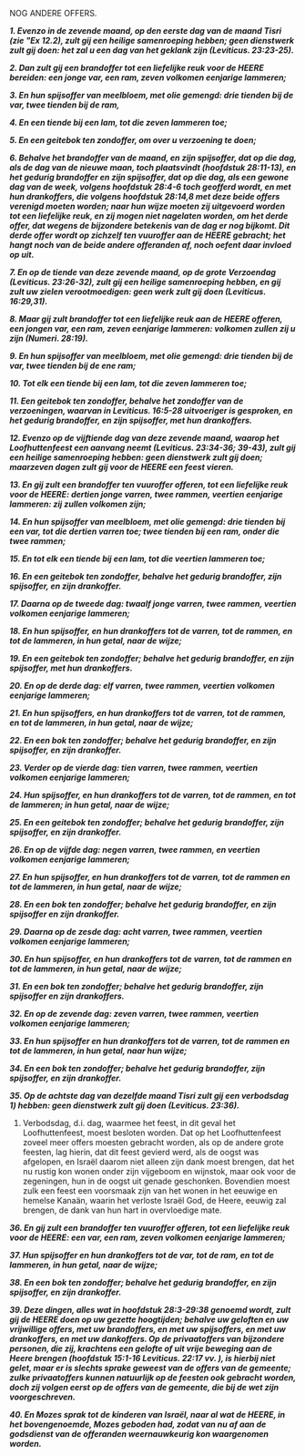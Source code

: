 NOG ANDERE OFFERS.

***1. Evenzo in de zevende maand, op den eerste dag van de maand Tisri (zie "Ex 12.2), zult gij een heilige samenroeping hebben; geen dienstwerk zult gij doen: het zal u een dag van het geklank zijn (Leviticus. 23:23-25).***

***2. Dan zult gij een brandoffer tot een liefelijke reuk voor de HEERE bereiden: een jonge var, een ram, zeven volkomen eenjarige lammeren;***

***3. En hun spijsoffer van meelbloem, met olie gemengd: drie tienden bij de var, twee tienden bij de ram,***

***4. En een tiende bij een lam, tot die zeven lammeren toe;***

***5. En een geitebok ten zondoffer, om over u verzoening te doen;***

***6. Behalve het brandoffer van de maand, en zijn spijsoffer, dat op die dag, als de dag van de nieuwe maan, toch plaatsvindt (hoofdstuk 28:11-13), en het gedurig brandoffer en zijn spijsoffer, dat op die dag, als een gewone dag van de week, volgens hoofdstuk 28:4-6 toch geofferd wordt, en met hun drankoffers, die volgens hoofdstuk 28:14,8 met deze beide offers verenigd moeten worden; naar hun wijze moeten zij uitgevoerd worden tot een liefelijke reuk, en zij mogen niet nagelaten worden, om het derde offer, dat wegens de bijzondere betekenis van de dag er nog bijkomt. Dit derde offer wordt op zichzelf ten vuuroffer aan de HEERE gebracht; het hangt noch van de beide andere offeranden af, noch oefent daar invloed op uit.***

***7. En op de tiende van deze zevende maand, op de grote Verzoendag (Leviticus. 23:26-32), zult gij een heilige samenroeping hebben, en gij zult uw zielen verootmoedigen: geen werk zult gij doen (Leviticus. 16:29,31).***

***8. Maar gij zult brandoffer tot een liefelijke reuk aan de HEERE offeren, een jongen var, een ram, zeven eenjarige lammeren: volkomen zullen zij u zijn (Numeri. 28:19).***

***9. En hun spijsoffer van meelbloem, met olie gemengd: drie tienden bij de var, twee tienden bij de ene ram;***

***10. Tot elk een tiende bij een lam, tot die zeven lammeren toe;***

***11. Een geitebok ten zondoffer, behalve het zondoffer van de verzoeningen, waarvan in Leviticus. 16:5-28 uitvoeriger is gesproken, en het gedurig brandoffer, en zijn spijsoffer, met hun drankoffers.***

***12. Evenzo op de vijftiende dag van deze zevende maand, waarop het Loofhuttenfeest een aanvang neemt (Leviticus. 23:34-36; 39-43), zult gij een heilige samenroeping hebben: geen dienstwerk zult gij doen; maarzeven dagen zult gij voor de HEERE een feest vieren.***

***13. En gij zult een brandoffer ten vuuroffer offeren, tot een liefelijke reuk voor de HEERE: dertien jonge varren, twee rammen, veertien eenjarige lammeren: zij zullen volkomen zijn;***

***14. En hun spijsoffer van meelbloem, met olie gemengd: drie tienden bij een var, tot die dertien varren toe; twee tienden bij een ram, onder die twee rammen;***

***15. En tot elk een tiende bij een lam, tot die veertien lammeren toe;***

***16. En een geitebok ten zondoffer, behalve het gedurig brandoffer, zijn spijsoffer, en zijn drankoffer.***

***17. Daarna op de tweede dag: twaalf jonge varren, twee rammen, veertien volkomen eenjarige lammeren;***

***18. En hun spijsoffer, en hun drankoffers tot de varren, tot de rammen, en tot de lammeren, in hun getal, naar de wijze;***

***19. En een geitebok ten zondoffer; behalve het gedurig brandoffer, en zijn spijsoffer, met hun drankoffers.***

***20. En op de derde dag: elf varren, twee rammen, veertien volkomen eenjarige lammeren;***

***21. En hun spijsoffers, en hun drankoffers tot de varren, tot de rammen, en tot de lammeren, in hun getal, naar de wijze;***

***22. En een bok ten zondoffer; behalve het gedurig brandoffer, en zijn spijsoffer, en zijn drankoffer.***

***23. Verder op de vierde dag: tien varren, twee rammen, veertien volkomen eenjarige lammeren;***

***24. Hun spijsoffer, en hun drankoffers tot de varren, tot de rammen, en tot de lammeren; in hun getal, naar de wijze;***

***25. En een geitebok ten zondoffer; behalve het gedurig brandoffer, zijn spijsoffer, en zijn drankoffer.***

***26. En op de vijfde dag: negen varren, twee rammen, en veertien volkomen eenjarige lammeren;***

***27. En hun spijsoffer, en hun drankoffers tot de varren, tot de rammen en tot de lammeren, in hun getal, naar de wijze;***

***28. En een bok ten zondoffer; behalve het gedurig brandoffer, en zijn spijsoffer en zijn drankoffer.***

***29. Daarna op de zesde dag: acht varren, twee rammen, veertien volkomen eenjarige lammeren;***

***30. En hun spijsoffer, en hun drankoffers tot de varren, tot de rammen en tot de lammeren, in hun getal, naar de wijze;***

***31. En een bok ten zondoffer; behalve het gedurig brandoffer, zijn spijsoffer en zijn drankoffers.***

***32. En op de zevende dag: zeven varren, twee rammen, veertien volkomen eenjarige lammeren;***

***33. En hun spijsoffer en hun drankoffers tot de varren, tot de rammen en tot de lammeren, in hun getal, naar hun wijze;***

***34. En een bok ten zondoffer; behalve het gedurig brandoffer, zijn spijsoffer, en zijn drankoffer.***

***35. Op de achtste dag van dezelfde maand Tisri zult gij een verbodsdag 1) hebben: geen dienstwerk zult gij doen (Leviticus. 23:36).***

1) Verbodsdag, d.i. dag, waarmee het feest, in dit geval het Loofhuttenfeest, moest besloten worden. Dat op het Loofhuttenfeest zoveel meer offers moesten gebracht worden, als op de andere grote feesten, lag hierin, dat dit feest gevierd werd, als de oogst was afgelopen, en Israël daarom niet alleen zijn dank moest brengen, dat het nu rustig kon wonen onder zijn vijgeboom en wijnstok, maar ook voor de zegeningen, hun in de oogst uit genade geschonken. Bovendien moest zulk een feest een voorsmaak zijn van het wonen in het eeuwige en hemelse Kanaän, waarin het verloste Israël God, de Heere, eeuwig zal brengen, de dank van hun hart in overvloedige mate.

***36. En gij zult een brandoffer ten vuuroffer offeren, tot een liefelijke reuk voor de HEERE: een var, een ram, zeven volkomen eenjarige lammeren;***

***37. Hun spijsoffer en hun drankoffers tot de var, tot de ram, en tot de lammeren, in hun getal, naar de wijze;***

***38. En een bok ten zondoffer; behalve het gedurig brandoffer, en zijn spijsoffer, en zijn drankoffer.***

***39. Deze dingen, alles wat in hoofdstuk 28:3-29:38 genoemd wordt, zult gij de HEERE doen op uw gezette hoogtijden; behalve uw geloften en uw vrijwillige offers, met uw brandoffers, en met uw spijsoffers, en met uw drankoffers, en met uw dankoffers. Op de privaatoffers van bijzondere personen, die zij, krachtens een gelofte of uit vrije beweging aan de Heere brengen (hoofdstuk 15:1-16 Leviticus. 22:17 vv. ), is hierbij niet gelet, maar er is slechts sprake geweest van de offers van de gemeente; zulke privaatoffers kunnen natuurlijk op de feesten ook gebracht worden, doch zij volgen eerst op de offers van de gemeente, die bij de wet zijn voorgeschreven.***

***40. En Mozes sprak tot de kinderen van Israël, naar al wat de HEERE, in het bovengenoemde, Mozes geboden had, zodat van nu af aan de godsdienst van de offeranden weernauwkeurig kon waargenomen worden.***

